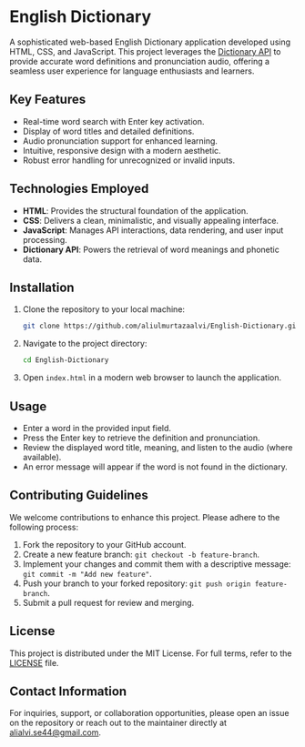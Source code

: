 # English Dictionary

A sophisticated web-based English Dictionary application developed using HTML, CSS, and JavaScript. This project leverages the [Dictionary API](https://dictionaryapi.dev/) to provide accurate word definitions and pronunciation audio, offering a seamless user experience for language enthusiasts and learners.

## Key Features
- Real-time word search with Enter key activation.
- Display of word titles and detailed definitions.
- Audio pronunciation support for enhanced learning.
- Intuitive, responsive design with a modern aesthetic.
- Robust error handling for unrecognized or invalid inputs.

## Technologies Employed
- **HTML**: Provides the structural foundation of the application.
- **CSS**: Delivers a clean, minimalistic, and visually appealing interface.
- **JavaScript**: Manages API interactions, data rendering, and user input processing.
- **Dictionary API**: Powers the retrieval of word meanings and phonetic data.

## Installation
1. Clone the repository to your local machine:
   ```bash
   git clone https://github.com/aliulmurtazaalvi/English-Dictionary.git
   ```
2. Navigate to the project directory:
   ```bash
   cd English-Dictionary
   ```
3. Open `index.html` in a modern web browser to launch the application.

## Usage
- Enter a word in the provided input field.
- Press the Enter key to retrieve the definition and pronunciation.
- Review the displayed word title, meaning, and listen to the audio (where available).
- An error message will appear if the word is not found in the dictionary.

## Contributing Guidelines
We welcome contributions to enhance this project. Please adhere to the following process:
1. Fork the repository to your GitHub account.
2. Create a new feature branch: `git checkout -b feature-branch`.
3. Implement your changes and commit them with a descriptive message: `git commit -m "Add new feature"`.
4. Push your branch to your forked repository: `git push origin feature-branch`.
5. Submit a pull request for review and merging.

## License
This project is distributed under the MIT License. For full terms, refer to the [LICENSE](LICENSE) file.

## Contact Information
For inquiries, support, or collaboration opportunities, please open an issue on the repository or reach out to the maintainer directly at [alialvi.se44@gmail.com](mailto:alialvi.se44@gmail.com).
